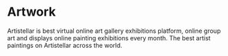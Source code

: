 # Artwork
Artistellar is best virtual online art gallery exhibitions platform, online group art and displays online painting exhibitions every month. The best artist paintings on Artistellar across the world.
